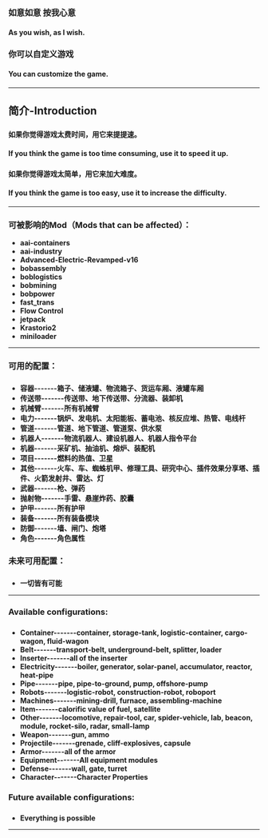 ### 如意如意 按我心意
#### As you wish, as I wish.
###
### 你可以自定义游戏
#### You can customize the game.
___

## 简介-Introduction
###
#### 如果你觉得游戏太费时间，用它来提提速。
#### If you think the game is too time consuming, use it to speed it up.
###
#### 如果你觉得游戏太简单，用它来加大难度。
#### If you think the game is too easy, use it to increase the difficulty.

___

### 可被影响的Mod（Mods that can be affected）：
* **aai-containers**
* **aai-industry**
* **Advanced-Electric-Revamped-v16**
* **bobassembly**
* **boblogistics**
* **bobmining**
* **bobpower**
* **fast_trans**
* **Flow Control**
* **jetpack**
* **Krastorio2**
* **miniloader**

___

### 可用的配置：  
###
* **容器-------箱子、储液罐、物流箱子、货运车厢、液罐车厢**
* **传送带-------传送带、地下传送带、分流器、装卸机**
* **机械臂-------所有机械臂**
* **电力-------锅炉、发电机、太阳能板、蓄电池、核反应堆、热管、电线杆**
* **管道-------管道、地下管道、管道泵、供水泵**
* **机器人-------物流机器人、建设机器人、机器人指令平台**
* **机器-------采矿机、抽油机、熔炉、装配机**
* **项目-------燃料的热值、卫星**
* **其他-------火车、车、蜘蛛机甲、修理工具、研究中心、插件效果分享塔、插件、火箭发射井、雷达、灯**
* **武器-------枪、弹药**
* **抛射物-------手雷、悬崖炸药、胶囊**
* **护甲-------所有护甲**
* **装备-------所有装备模块**
* **防御-------墙、闸门、炮塔**
* **角色-------角色属性**

###
### 未来可用配置：
###
* **一切皆有可能**

___

### Available configurations:
###
* **Container-------container, storage-tank, logistic-container, cargo-wagon, fluid-wagon**
* **Belt-------transport-belt, underground-belt, splitter, loader**
* **Inserter-------all of the inserter**
* **Electricity-------boiler, generator, solar-panel, accumulator, reactor, heat-pipe**
* **Pipe-------pipe, pipe-to-ground, pump, offshore-pump**
* **Robots-------logistic-robot, construction-robot, roboport**
* **Machines-------mining-drill, furnace, assembling-machine**
* **Item-------calorific value of fuel, satellite**
* **Other-------locomotive, repair-tool, car, spider-vehicle, lab, beacon, module, rocket-silo, radar, small-lamp**
* **Weapon-------gun, ammo**
* **Projectile-------grenade, cliff-explosives, capsule**
* **Armor-------all of the armor**
* **Equipment-------All equipment modules**
* **Defense-------wall, gate, turret**
* **Character-------Character Properties**

###
### Future available configurations:
###
* **Everything is possible**

___